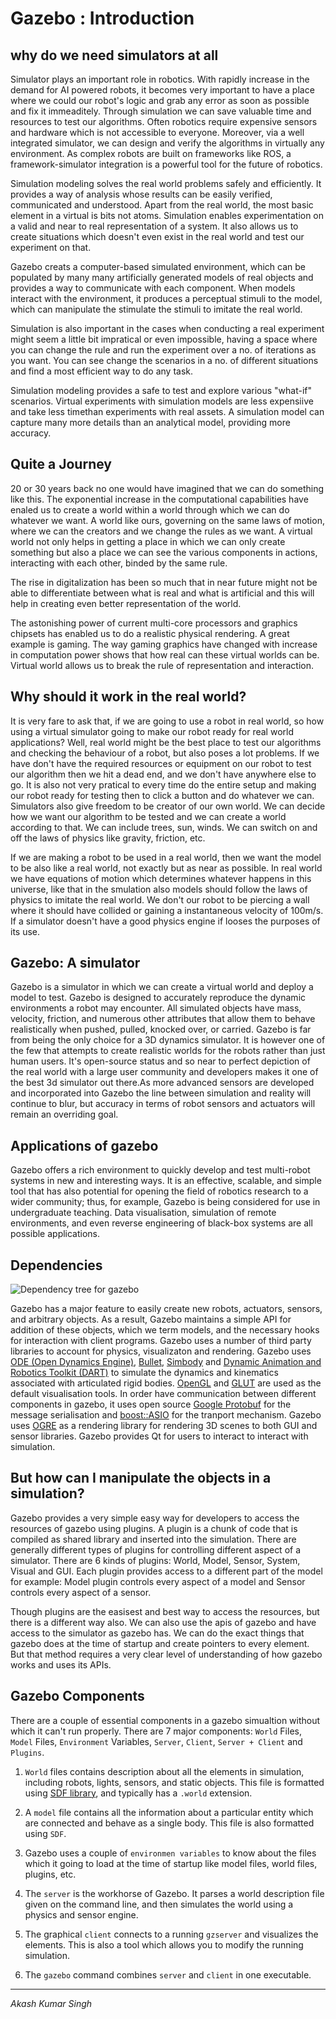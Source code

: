 # Gazebo : Introduction

## why do we need simulators at all

Simulator plays an important role in robotics. With rapidly increase in the demand for AI powered robots, it becomes very important to have a place where we could our robot's logic and grab any error as soon as possible and fix it immeaditely. Through simulation we can save valuable time and resources to test our algorithms. Often robotics require expensive sensors and hardware which is not accessible to everyone. Moreover, via a well integrated simulator, we can design and verify the algorithms in virtually any environment. As complex robots are built on frameworks like ROS, a framework-simulator integration is a powerful tool for the future of robotics. 

Simulation modeling solves the real world problems safely and efficiently. It provides a way of analysis whose results can be easily verified, communicated and understood. Apart from the real world, the most basic element in a virtual is bits not atoms. Simulation enables experimentation on a valid and near to real representation of a system. It also allows us to create situations which doesn't even exist in the real world and test our experiment on that.

Gazebo creats a computer-based simulated environment, which can be populated by many many artificially generated models of real objects and provides a way to communicate with each component. When models interact with the environment, it produces a perceptual stimuli to the model, which can manipulate the stimulate the stimuli to imitate the real world.

Simulation is also important in the cases when conducting  a real experiment might seem a little bit impratical or even impossible, having a space where you can change the rule and run the experiment over a no. of iterations as you want. You can see change the scenarios in a no. of different situations and find a most efficient way to do any task.

Simulation modeling provides a safe to test and explore various "what-if" scenarios. Virtual experiments with simulation models are less expensiive and take less timethan experiments with real assets. A simulation model can capture many more details than an analytical model, providing more accuracy.

## Quite a Journey

20 or 30 years back no one would have imagined that we can do something like this. The exponential increase in the computational capabilities have enaled us to create a world within a world through which we can do whatever we want. A world like ours, governing on the same laws of motion, where we can the creators and we change the rules as we want. A virtual world not only helps in getting a place in which we can only create something but also a place we can see the various components in actions, interacting with each other, binded by the same rule. 

The rise in digitalization has been so much that in near future might not be able to differentiate between what is real and what is artificial and this will help in creating even better representation of the world.

The astonishing power of current multi-core processors and graphics chipsets has enabled us to do a realistic physical rendering. A great example is gaming. The way gaming graphics have changed with increase in computation power shows that how real can these virtual worlds can be. Virtual world allows us to break the rule of representation and interaction.

## Why should it work in the real world?

It is very fare to ask that, if we are going to use a robot in real world, so how using a virtual simulator going to make our robot ready for real world applications? Well, real world might be the best place to test our algorithms and checking the behaviour of a robot, but also poses a lot problems. If we have don't have the required resources or equipment on our robot to test our algorithm then we hit a dead end, and we don't have anywhere else to go. It is also not very pratical to every time do the entire setup and making our robot ready for testing then to click a button and do whatever we can. Simulators also give freedom to be creator of our own world. We can decide how we want our algorithm to be tested and we can create a world according to that. We can include trees, sun, winds. We can switch on and off the laws of physics like gravity, friction, etc.

If we are making a robot to be used in a real world, then we want the model to be also like a real world, not exactly but as near as possible. In real world we have equations of motion which determines whatever happens in this universe, like that in the smulation also models should follow the laws of physics to imitate the real world. We don't our robot to be piercing a wall where it should have collided or gaining a instantaneous velocity of 100m/s. If a simulator doesn't have a good physics engine if looses the purposes of its use.

## Gazebo: A simulator

Gazebo is a simulator in which we can create a virtual world and deploy a model to test. Gazebo is designed to accurately reproduce the dynamic environments a robot may encounter. All simulated objects have mass, velocity, friction, and numerous other attributes that allow them to behave realistically when pushed, pulled, knocked over, or carried. Gazebo is far from being the only choice for a 3D dynamics simulator. It is however one of the few that attempts to create realistic worlds for the robots rather than just human users. It's open-source status and so near to perfect depiction of the real world with a large user community and developers makes it one of the best 3d simulator out there.As more advanced sensors are developed and incorporated into Gazebo the line between simulation and reality will continue to blur, but accuracy in terms of robot sensors and actuators will remain an overriding goal.

## Applications of gazebo

Gazebo offers a rich environment to quickly develop and test multi-robot systems in new and interesting ways. It is an effective, scalable, and simple tool that has also potential for opening the field of robotics research to a wider community; thus, for example, Gazebo is being considered for use in undergraduate teaching. Data visualisation, simulation of remote environments, and even reverse engineering of black-box systems are all possible applications.

## Dependencies

![Dependency tree for gazebo](http://library.isr.ist.utl.pt/docs/roswiki/attachments/gazebo(2f)Version_1(2e)0_Design_Specification/gazebo_dependency_graph.png)

Gazebo has a major feature to easily create new robots, actuators, sensors, and arbitrary objects. As a result, Gazebo maintains a simple API for addition of these objects, which we term models, and the necessary hooks for interaction with client programs. Gazebo uses a number of third party libraries to account for physics, visualizaton and rendering. Gazebo uses [ODE (Open Dynamics Engine)](http://ode.org/), [Bullet](https://pybullet.org/wordpress/), [Simbody](https://simtk.org/projects/simbody) and [Dynamic Animation and Robotics Toolkit (DART)](http://dartsim.github.io/) to simulate the dynamics and kinematics associated with articulated rigid bodies. [OpenGL](www.opengl.org) and [GLUT](https://www.opengl.org/resources/libraries/glut/) are used as the default visualisation tools. In order have communication between different components in gazebo, it uses open source [Google Protobuf](https://github.com/google/protobuf) for the message serialisation and [boost::ASIO](https://www.boost.org/doc/libs/1_66_0/doc/html/boost_asio.html) for the tranport mechanism. Gazebo uses [OGRE](https://www.ogre3d.org/) as a rendering library for rendering 3D scenes to both GUI and sensor libraries. Gazebo provides Qt for users to interact to interact with simulation. 

## But how can I manipulate the objects in a simulation?

Gazebo provides a very simple easy way for developers to access the resources of gazebo using plugins. A plugin is a chunk of code that is compiled as shared library and inserted into the simulation. There are generally different types of plugins for controlling different aspect of a simulator. There are 6 kinds of plugins: World, Model, Sensor, System, Visual and GUI. Each plugin provides access to a different part of the model for example: Model plugin controls every aspect of a model and Sensor controls every aspect of a sensor. 

Though plugins are the easisest and best way to access the resources, but there is a different way also. We can also use the apis of gazebo and have access to the simulator as gazebo has. We can do the exact things that gazebo does at the time of startup and create pointers to every element. But that method requires a very clear level of understanding of how gazebo works and uses its APIs. 

## Gazebo Components

There are a couple of essential components in a gazebo simualtion without which it can't run properly. There are 7 major components: `World` Files, `Model` Files, `Environment` Variables, `Server`, `Client`, `Server + Client` and `Plugins`.

1. `World` files contains description about all the elements in simulation, including robots, lights, sensors, and static objects. This file is formatted using [SDF library](https://www.sdformat.org), and typically has a `.world` extension.

2. A `model` file contains all the information about a particular entity which are connected and behave as a single body. This file is also formatted using `SDF`.

3. Gazebo uses a couple of `environmen variables` to know about the files which it going to load at the time of startup like model files, world files, plugins, etc.

4. The `server` is the workhorse of Gazebo. It parses a world description file given on the command line, and then simulates the world using a physics and sensor engine.

5. The graphical `client` connects to a running `gzserver` and visualizes the elements. This is also a tool which allows you to modify the running simulation.

6. The `gazebo` command combines `server` and `client` in one executable.

* * *
*Akash Kumar Singh*

